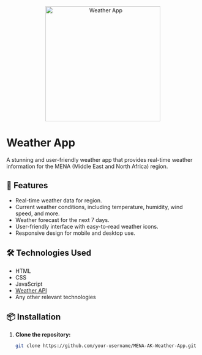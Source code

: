 <div align="center">
  <img src="link-to-your-project-image.png" alt=" Weather App" width="300">
</div>

# Weather App

A stunning and user-friendly weather app that provides real-time weather information for the MENA (Middle East and North Africa) region.

## 🚀 Features

- Real-time weather data for region.
- Current weather conditions, including temperature, humidity, wind speed, and more.
- Weather forecast for the next 7 days.
- User-friendly interface with easy-to-read weather icons.
- Responsive design for mobile and desktop use.

## 🛠️ Technologies Used

- HTML
- CSS
- JavaScript
- [Weather API](a6ced15283c007dfde8c52d6c87be5b4)
- Any other relevant technologies

## 📦 Installation

1. **Clone the repository:**
   ```bash
   git clone https://github.com/your-username/MENA-AK-Weather-App.git
